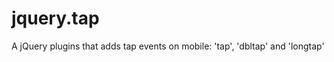 jquery.tap
==========

A jQuery plugins that adds tap events on mobile: 'tap', 'dbltap' and 'longtap'
